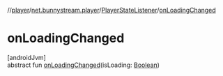 //[player](../../../index.md)/[net.bunnystream.player](../index.md)/[PlayerStateListener](index.md)/[onLoadingChanged](on-loading-changed.md)

# onLoadingChanged

[androidJvm]\
abstract fun [onLoadingChanged](on-loading-changed.md)(isLoading: [Boolean](https://kotlinlang.org/api/latest/jvm/stdlib/kotlin/-boolean/index.html))
